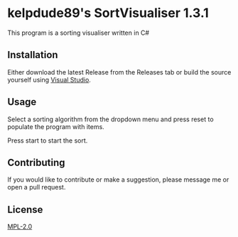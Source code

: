 # kelpdude89's SortVisualiser 1.3.1

This program is a sorting visualiser written in C#

## Installation

Either download the latest Release from the Releases tab or build the source yourself using [Visual Studio](https://visualstudio.microsoft.com/).

## Usage
Select a sorting algorithm from the dropdown menu and press reset to populate the program with items.

Press start to start the sort. 

## Contributing

If you would like to contribute or make a suggestion, please message me or open a pull request.

## License

[MPL-2.0](https://choosealicense.com/licenses/mpl-2.0/#)